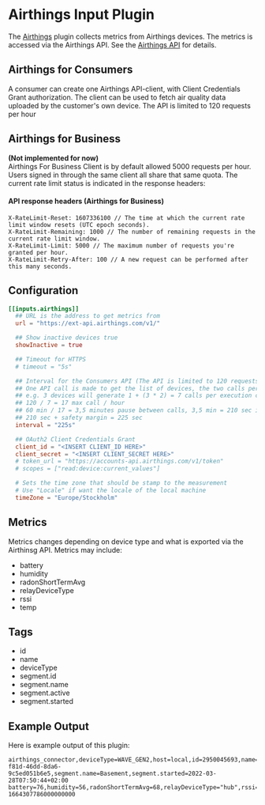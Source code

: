 # Airthings Input Plugin

The [Airthings](https://www.airthings.com) plugin collects metrics from Airthings devices.
The metrics is accessed via the Airthings API.
See the [Airthings API](https://developer.airthings.com/docs/api-getting-started/index.html) for details.

## Airthings for Consumers

A consumer can create one Airthings API-client, with Client Credentials Grant authorization.
The client can be used to fetch air quality data uploaded by the customer's own device.
The API is limited to 120 requests per hour

## Airthings for Business

**(Not implemented for now)**<BR/>
Airthings For Business Client is by default allowed 5000 requests per hour.
Users signed in through the same client all share that same quota.
The current rate limit status is indicated in the response headers:

#### API response headers (Airthings for Business)
```shell
X-RateLimit-Reset: 1607336100 // The time at which the current rate limit window resets (UTC epoch seconds).
X-RateLimit-Remaining: 1000 // The number of remaining requests in the current rate limit window.
X-RateLimit-Limit: 5000 // The maximum number of requests you're granted per hour.
X-RateLimit-Retry-After: 100 // A new request can be performed after this many seconds.
```

## Configuration

```toml
[[inputs.airthings]]
  ## URL is the address to get metrics from
  url = "https://ext-api.airthings.com/v1/"

  ## Show inactive devices true
  showInactive = true

  ## Timeout for HTTPS
  # timeout = "5s"

  ## Interval for the Consumers API (The API is limited to 120 requests per hour)
  ## One API call is made to get the list of devices, the two calls per device
  ## e.g. 3 devices will generate 1 + (3 * 2) = 7 calls per execution cycle.
  ## 120 / 7 = 17 max call / hour
  ## 60 min / 17 = 3,5 minutes pause between calls, 3,5 min = 210 sec interval
  ## 210 sec + safety margin = 225 sec
  interval = "225s"

  ## OAuth2 Client Credentials Grant
  client_id = "<INSERT CLIENT_ID HERE>"
  client_secret = "<INSERT CLIENT_SECRET HERE>"
  # token_url = "https://accounts-api.airthings.com/v1/token"
  # scopes = ["read:device:current_values"] 

  # Sets the time zone that should be stamp to the measurement
  # Use "Locale" if want the locale of the local machine
  timeZone = "Europe/Stockholm"
```

## Metrics
Metrics changes depending on device type and what is exported via the Airthinsg API.
Metrics may include:
- battery
- humidity
- radonShortTermAvg
- relayDeviceType
- rssi
- temp

## Tags
- id
- name
- deviceType
- segment.id
- segment.name
- segment.active
- segment.started

## Example Output

Here is example output of this plugin:

```shell
airthings_connector,deviceType=WAVE_GEN2,host=local,id=2950045693,name=airthings,segment.active=true,segment.id=3f2f2e23-f81d-46dd-8da6-9c5ed051b6e5,segment.name=Basement,segment.started=2022-03-28T07:50:44+02:00 battery=76,humidity=56,radonShortTermAvg=68,relayDeviceType="hub",rssi=-37,temp=19.2 1664307786000000000
```